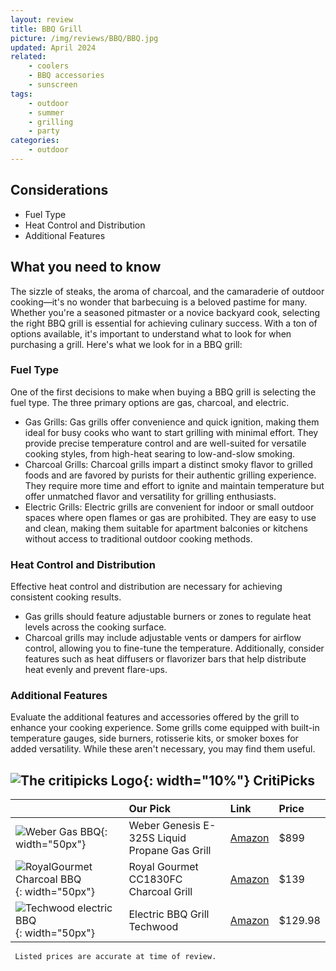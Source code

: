 ```yaml
---
layout: review
title: BBQ Grill
picture: /img/reviews/BBQ/BBQ.jpg
updated: April 2024
related:
    - coolers
    - BBQ accessories
    - sunscreen
tags:
    - outdoor
    - summer
    - grilling
    - party
categories:
    - outdoor
---
```


## Considerations
- Fuel Type
- Heat Control and Distribution
- Additional Features

## What you need to know
The sizzle of steaks, the aroma of charcoal, and the camaraderie of outdoor cooking—it's no wonder that barbecuing is a beloved pastime for many. Whether you're a seasoned pitmaster or a novice backyard cook, selecting the right BBQ grill is essential for achieving culinary success. With a ton of options available, it's important to understand what to look for when purchasing a grill. Here's what we look for in a BBQ grill:

### Fuel Type
One of the first decisions to make when buying a BBQ grill is selecting the fuel type. The three primary options are gas, charcoal, and electric.
- Gas Grills: Gas grills offer convenience and quick ignition, making them ideal for busy cooks who want to start grilling with minimal effort. They provide precise temperature control and are well-suited for versatile cooking styles, from high-heat searing to low-and-slow smoking.
- Charcoal Grills: Charcoal grills impart a distinct smoky flavor to grilled foods and are favored by purists for their authentic grilling experience. They require more time and effort to ignite and maintain temperature but offer unmatched flavor and versatility for grilling enthusiasts.
- Electric Grills: Electric grills are convenient for indoor or small outdoor spaces where open flames or gas are prohibited. They are easy to use and clean, making them suitable for apartment balconies or kitchens without access to traditional outdoor cooking methods.

### Heat Control and Distribution
Effective heat control and distribution are necessary for achieving consistent cooking results. 
- Gas grills should feature adjustable burners or zones to regulate heat levels across the cooking surface. 
- Charcoal grills may include adjustable vents or dampers for airflow control, allowing you to fine-tune the temperature. 
Additionally, consider features such as heat diffusers or flavorizer bars that help distribute heat evenly and prevent flare-ups.

### Additional Features
Evaluate the additional features and accessories offered by the grill to enhance your cooking experience. Some grills come equipped with built-in temperature gauges, side burners, rotisserie kits, or smoker boxes for added versatility. While these aren't necessary, you may find them useful.


## ![The critipicks Logo](/img/logo.png){: width="10%"} CritiPicks


| | Our Pick | Link | Price |
|:--|:--|:--|:--|
| ![Weber Gas BBQ](/img/reviews/BBQ/BBQ1.jpg){: width="50px"} | Weber Genesis E-325S Liquid Propane Gas Grill| [Amazon](https://amzn.to/3vMSIZt) | $899 |
| ![RoyalGourmet Charcoal BBQ](/img/reviews/BBQ/BBQ2.jpg){: width="50px"} | Royal Gourmet CC1830FC Charcoal Grill| [Amazon](https://amzn.to/4aGCgIW) | $139 |
| ![Techwood electric BBQ](/img/reviews/BBQ/BBQ3.jpg){: width="50px"} | Electric BBQ Grill Techwood | [Amazon](https://amzn.to/3VPLpur) | $129.98 | 

     Listed prices are accurate at time of review.
